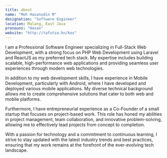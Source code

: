 ```yaml
---
title: about
name: "Moh Hasanudin M"
designation: "Software Engineer"
location: Malang, East Java
pronouns: "Hasan"
website: "http://tafutza.hn/kos"
---
```


I am a Professional Software Engineer specializing in Full-Stack Web Development, with a strong focus on PHP Web Development using Laravel and ReactJS as my preferred tech stack. My expertise includes building scalable, high-performance web applications and providing seamless user experiences through modern web technologies.

In addition to my web development skills, I have experience in Mobile Development, particularly with Android, where I have developed and deployed various mobile applications. My diverse technical background allows me to create comprehensive solutions that cater to both web and mobile platforms.

Furthermore, I have entrepreneurial experience as a Co-Founder of a small startup that focuses on project-based work. This role has honed my abilities in project management, team collaboration, and innovative problem-solving, allowing me to effectively lead projects from concept to completion.

With a passion for technology and a commitment to continuous learning, I strive to stay updated with the latest industry trends and best practices, ensuring that my work remains at the forefront of the ever-evolving tech landscape.